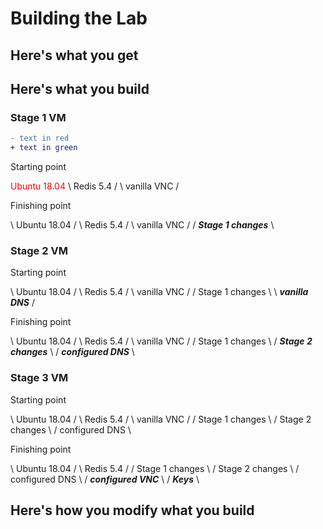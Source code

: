 # Building the Lab

## Here's what you get

## Here's what you build

### Stage 1 VM

```diff
- text in red
+ text in green
```

Starting point

<span style="color:red;">Ubuntu 18.04</span>  \ Redis 5.4 /  \ vanilla VNC / 

Finishing point

\ Ubuntu 18.04 /  \ Redis 5.4 /  \ vanilla VNC /  / ***Stage 1 changes*** \

### Stage 2 VM

Starting point

\ Ubuntu 18.04 /  \ Redis 5.4 /  \ vanilla VNC /  / Stage 1 changes \  \ ***vanilla DNS*** /

Finishing point

\ Ubuntu 18.04 /  \ Redis 5.4 /  \ vanilla VNC /  / Stage 1 changes \  / ***Stage 2 changes*** \  / ***configured DNS*** \

### Stage 3 VM

Starting point

\ Ubuntu 18.04 /  \ Redis 5.4 /  \ vanilla VNC /  / Stage 1 changes \  / Stage 2 changes \  / configured DNS \

Finishing point

\ Ubuntu 18.04 /  \ Redis 5.4 /  / Stage 1 changes \  / Stage 2 changes \  / configured DNS \  / ***configured VNC*** \ / ***Keys*** \ 

## Here's how you modify what you build
